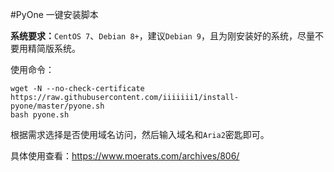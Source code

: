 #PyOne 一键安装脚本

**系统要求：**`CentOS 7`、`Debian 8+`，建议`Debian 9`，且为刚安装好的系统，尽量不要用精简版系统。

使用命令：

    wget -N --no-check-certificate https://raw.githubusercontent.com/iiiiiii1/install-pyone/master/pyone.sh
    bash pyone.sh

根据需求选择是否使用域名访问，然后输入域名和`Aria2`密匙即可。

具体使用查看：https://www.moerats.com/archives/806/
